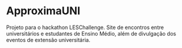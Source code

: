 # ApproximaUNI
Projeto para o hackathon LESChallenge. Site de encontros entre universitários e estudantes de Ensino Médio, além de divulgação dos eventos de extensão universitária.

